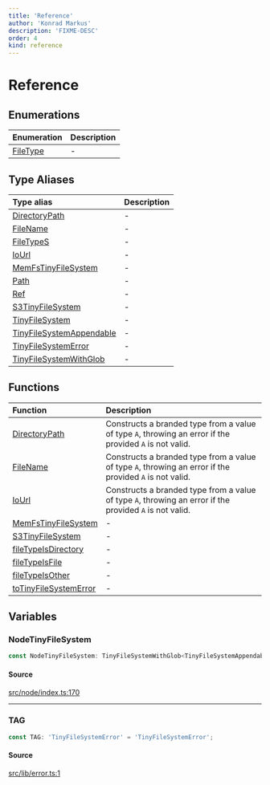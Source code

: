 ```yaml
---
title: 'Reference'
author: 'Konrad Markus'
description: 'FIXME-DESC'
order: 4
kind: reference
---
```


# Reference

## Enumerations

| Enumeration                                                                        | Description |
| :--------------------------------------------------------------------------------- | :---------- |
| [FileType](/projects/konkerdev-tiny-filesystem-fp/reference/enumerations/filetype) | -           |

## Type Aliases

| Type alias                                                                                                         | Description |
| :----------------------------------------------------------------------------------------------------------------- | :---------- |
| [DirectoryPath](/projects/konkerdev-tiny-filesystem-fp/reference/type-aliases/directorypath)                       | -           |
| [FileName](/projects/konkerdev-tiny-filesystem-fp/reference/type-aliases/filename)                                 | -           |
| [FileTypeS](/projects/konkerdev-tiny-filesystem-fp/reference/type-aliases/filetypes)                               | -           |
| [IoUrl](/projects/konkerdev-tiny-filesystem-fp/reference/type-aliases/iourl)                                       | -           |
| [MemFsTinyFileSystem](/projects/konkerdev-tiny-filesystem-fp/reference/type-aliases/memfstinyfilesystem)           | -           |
| [Path](/projects/konkerdev-tiny-filesystem-fp/reference/type-aliases/path)                                         | -           |
| [Ref](/projects/konkerdev-tiny-filesystem-fp/reference/type-aliases/ref)                                           | -           |
| [S3TinyFileSystem](/projects/konkerdev-tiny-filesystem-fp/reference/type-aliases/s3tinyfilesystem)                 | -           |
| [TinyFileSystem](/projects/konkerdev-tiny-filesystem-fp/reference/type-aliases/tinyfilesystem)                     | -           |
| [TinyFileSystemAppendable](/projects/konkerdev-tiny-filesystem-fp/reference/type-aliases/tinyfilesystemappendable) | -           |
| [TinyFileSystemError](/projects/konkerdev-tiny-filesystem-fp/reference/type-aliases/tinyfilesystemerror)           | -           |
| [TinyFileSystemWithGlob](/projects/konkerdev-tiny-filesystem-fp/reference/type-aliases/tinyfilesystemwithglob)     | -           |

## Functions

| Function                                                                                                  | Description                                                                                             |
| :-------------------------------------------------------------------------------------------------------- | :------------------------------------------------------------------------------------------------------ |
| [DirectoryPath](/projects/konkerdev-tiny-filesystem-fp/reference/functions/directorypath)                 | Constructs a branded type from a value of type `A`, throwing an error if the provided `A` is not valid. |
| [FileName](/projects/konkerdev-tiny-filesystem-fp/reference/functions/filename)                           | Constructs a branded type from a value of type `A`, throwing an error if the provided `A` is not valid. |
| [IoUrl](/projects/konkerdev-tiny-filesystem-fp/reference/functions/iourl)                                 | Constructs a branded type from a value of type `A`, throwing an error if the provided `A` is not valid. |
| [MemFsTinyFileSystem](/projects/konkerdev-tiny-filesystem-fp/reference/functions/memfstinyfilesystem)     | -                                                                                                       |
| [S3TinyFileSystem](/projects/konkerdev-tiny-filesystem-fp/reference/functions/s3tinyfilesystem)           | -                                                                                                       |
| [fileTypeIsDirectory](/projects/konkerdev-tiny-filesystem-fp/reference/functions/filetypeisdirectory)     | -                                                                                                       |
| [fileTypeIsFile](/projects/konkerdev-tiny-filesystem-fp/reference/functions/filetypeisfile)               | -                                                                                                       |
| [fileTypeIsOther](/projects/konkerdev-tiny-filesystem-fp/reference/functions/filetypeisother)             | -                                                                                                       |
| [toTinyFileSystemError](/projects/konkerdev-tiny-filesystem-fp/reference/functions/totinyfilesystemerror) | -                                                                                                       |

## Variables

### NodeTinyFileSystem

```ts
const NodeTinyFileSystem: TinyFileSystemWithGlob<TinyFileSystemAppendable>;
```

#### Source

[src/node/index.ts:170](https://github.com/konkerdotdev/tiny-filesystem-fp/blob/900743fd8cf49d9e7c3831c08b0b3c0dd3e06fb2/src/node/index.ts#L170)

---

### TAG

```ts
const TAG: 'TinyFileSystemError' = 'TinyFileSystemError';
```

#### Source

[src/lib/error.ts:1](https://github.com/konkerdotdev/tiny-filesystem-fp/blob/900743fd8cf49d9e7c3831c08b0b3c0dd3e06fb2/src/lib/error.ts#L1)
